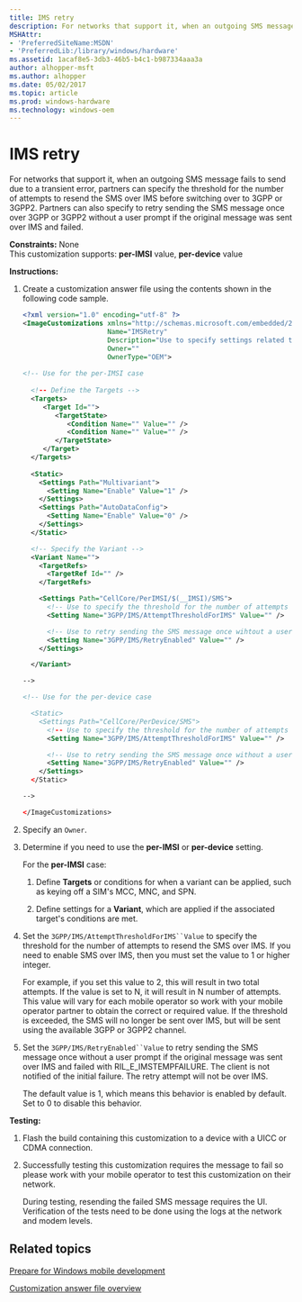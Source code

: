 ```yaml
---
title: IMS retry
description: For networks that support it, when an outgoing SMS message fails to send due to a transient error, partners can specify the threshold for the number of attempts to resend the SMS over IMS before switching over to 3GPP or 3GPP2.
MSHAttr:
- 'PreferredSiteName:MSDN'
- 'PreferredLib:/library/windows/hardware'
ms.assetid: 1acaf8e5-3db3-46b5-b4c1-b987334aaa3a
author: alhopper-msft
ms.author: alhopper
ms.date: 05/02/2017
ms.topic: article
ms.prod: windows-hardware
ms.technology: windows-oem
---
```


# IMS retry


For networks that support it, when an outgoing SMS message fails to send due to a transient error, partners can specify the threshold for the number of attempts to resend the SMS over IMS before switching over to 3GPP or 3GPP2. Partners can also specify to retry sending the SMS message once over 3GPP or 3GPP2 without a user prompt if the original message was sent over IMS and failed.

<a href="" id="constraints---none"></a>**Constraints:** None  
This customization supports: **per-IMSI** value, **per-device** value

<a href="" id="instructions-"></a>**Instructions:**  
1.  Create a customization answer file using the contents shown in the following code sample.

    ```XML
    <?xml version="1.0" encoding="utf-8" ?>  
    <ImageCustomizations xmlns="http://schemas.microsoft.com/embedded/2004/10/ImageUpdate"  
                         Name="IMSRetry"  
                         Description="Use to specify settings related to SMS messages sent over IMS."  
                         Owner=""  
                         OwnerType="OEM"> 
      
    <!-- Use for the per-IMSI case 
      
      <!-- Define the Targets --> 
      <Targets>
         <Target Id="">
            <TargetState>
               <Condition Name="" Value="" />
               <Condition Name="" Value="" />
            </TargetState>
         </Target>
      </Targets>
      
      <Static>
        <Settings Path="Multivariant">
          <Setting Name="Enable" Value="1" />
        </Settings>
        <Settings Path="AutoDataConfig">
          <Setting Name="Enable" Value="0" />
        </Settings>
      </Static>

      <!-- Specify the Variant -->
      <Variant Name=""> 
        <TargetRefs>
          <TargetRef Id="" /> 
        </TargetRefs>

        <Settings Path="CellCore/PerIMSI/$(__IMSI)/SMS">  
          <!-- Use to specify the threshold for the number of attempts to resend the SMS over IMS -->
          <Setting Name="3GPP/IMS/AttemptThresholdForIMS" Value="" />

          <!-- Use to retry sending the SMS message once wihtout a user prompt -->
          <Setting Name="3GPP/IMS/RetryEnabled" Value="" />
        </Settings>  

      </Variant>

    -->

    <!-- Use for the per-device case

      <Static>  
        <Settings Path="CellCore/PerDevice/SMS">  
          <!-- Use to specify the threshold for the number of attempts to resend the SMS over IMS -->
          <Setting Name="3GPP/IMS/AttemptThresholdForIMS" Value="" />

          <!-- Use to retry sending the SMS message once without a user prompt -->
          <Setting Name="3GPP/IMS/RetryEnabled" Value="" />
        </Settings>  
      </Static>

    -->

    </ImageCustomizations>
    ```

2.  Specify an `Owner`.

3.  Determine if you need to use the **per-IMSI** or **per-device** setting.

    For the **per-IMSI** case:

    1.  Define **Targets** or conditions for when a variant can be applied, such as keying off a SIM's MCC, MNC, and SPN.

    2.  Define settings for a **Variant**, which are applied if the associated target's conditions are met.

4.  Set the `3GPP/IMS/AttemptThresholdForIMS``Value` to specify the threshold for the number of attempts to resend the SMS over IMS. If you need to enable SMS over IMS, then you must set the value to 1 or higher integer.

    For example, if you set this value to 2, this will result in two total attempts. If the value is set to N, it will result in N number of attempts. This value will vary for each mobile operator so work with your mobile operator partner to obtain the correct or required value. If the threshold is exceeded, the SMS will no longer be sent over IMS, but will be sent using the available 3GPP or 3GPP2 channel.

5.  Set the `3GPP/IMS/RetryEnabled``Value` to retry sending the SMS message once without a user prompt if the original message was sent over IMS and failed with RIL\_E\_IMSTEMPFAILURE. The client is not notified of the initial failure. The retry attempt will not be over IMS.

    The default value is 1, which means this behavior is enabled by default. Set to 0 to disable this behavior.

<a href="" id="testing-"></a>**Testing:**  
1.  Flash the build containing this customization to a device with a UICC or CDMA connection.

2.  Successfully testing this customization requires the message to fail so please work with your mobile operator to test this customization on their network.

    During testing, resending the failed SMS message requires the UI. Verification of the tests need to be done using the logs at the network and modem levels.

## Related topics

[Prepare for Windows mobile development](https://docs.microsoft.com/en-us/windows-hardware/manufacture/mobile/preparing-for-windows-mobile-development)

[Customization answer file overview](https://docs.microsoft.com/en-us/windows-hardware/customize/mobile/mcsf/customization-answer-file)
